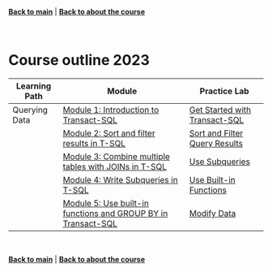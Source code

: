 <a id="top" />

[**Back to main**](./README.md) | [**Back to about the course**](./about-the-course.md)

<br/>

# Course outline 2023 

 
| Learning Path | Module | Practice Lab |
| --- | --- | --- |
|  Querying Data | [Module 1: Introduction to Transact-SQL](https://learn.microsoft.com/en-us/training/modules/introduction-to-transact-sql/)                        | [Get Started with Transact-SQL](https://microsoftlearning.github.io/dp-080-Transact-SQL/Instructions/Labs/01-get-started-with-tsql.html)   |
|                | [Module 2: Sort and filter results in T-SQL](https://learn.microsoft.com/en-us/training/modules/sort-filter-queries/)                    | [Sort and Filter Query Results](https://microsoftlearning.github.io/dp-080-Transact-SQL/Instructions/Labs/02-filter-sort.html)  |
|                | [Module 3: Combine multiple tables with JOINs in T-SQL](https://learn.microsoft.com/en-us/training/modules/query-multiple-tables-with-joins/)         | [Use Subqueries](https://microsoftlearning.github.io/dp-080-Transact-SQL/Instructions/Labs/03b-subqueries.html)   |
|                | [Module 4: Write Subqueries in T-SQL](https://learn.microsoft.com/en-us/training/modules/write-subqueries/)                           | [Use Built-in Functions](https://microsoftlearning.github.io/dp-080-Transact-SQL/Instructions/Labs/04-built-in-functions.html)   |
|                | [Module 5: Use built-in functions and GROUP BY in Transact-SQL](https://learn.microsoft.com/en-us/training/modules/use-built-functions-transact-sql/) | [Modify Data](https://microsoftlearning.github.io/dp-080-Transact-SQL/Instructions/Labs/05-modify-data.html)   |


<br/>

[**Back to main**](./README.md) | [**Back to about the course**](./about-the-course.md)